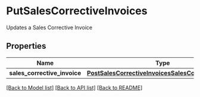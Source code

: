 # PutSalesCorrectiveInvoices

Updates a Sales Corrective Invoice
## Properties
Name | Type | Description | Notes
------------ | ------------- | ------------- | -------------
**sales_corrective_invoice** | [**PostSalesCorrectiveInvoicesSalesCorrectiveInvoice**](PostSalesCorrectiveInvoicesSalesCorrectiveInvoice.md) |  | [optional] 

[[Back to Model list]](../README.md#documentation-for-models) [[Back to API list]](../README.md#documentation-for-api-endpoints) [[Back to README]](../README.md)


